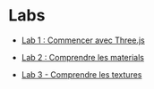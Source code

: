 # Labs
- [Lab 1 : Commencer avec Three.js](./labs/lab1/README.md)

- [Lab 2 : Comprendre les materials](./labs/lab2/README.md)

- [Lab 3 - Comprendre les textures](./labs/lab3/README.md)